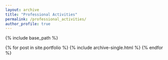 ```yaml
---
layout: archive
title: "Professional Activities"
permalink: /professional_activities/
author_profile: true
---
```


{% include base_path %}


{% for post in site.portfolio %}
  {% include archive-single.html %}
{% endfor %}
